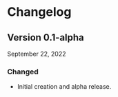 # Changelog

## Version 0.1-alpha

September 22, 2022

### Changed 

- Initial creation and alpha release.
